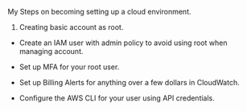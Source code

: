 My Steps on becoming setting up a cloud environment.

1. Creating basic account as root.

- Create an IAM user with admin policy to avoid using root when managing account.

- Set up MFA for your root user.

- Set up Billing Alerts for anything over a few dollars in CloudWatch.

- Configure the AWS CLI for your user using API credentials.
